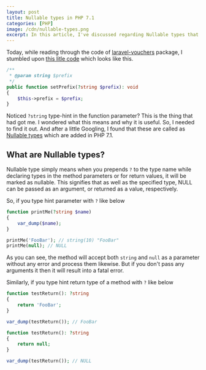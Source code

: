 ```yaml
---
layout: post
title: Nullable types in PHP 7.1
categories: [PHP]
image: /cdn/nullable-types.png
excerpt: In this article, I've discussed regarding Nullable types that are introduced in PHP 7.1 and its usefulness.
---
```


Today, while reading through the code of [laravel-vouchers](https://github.com/beyondcode/laravel-vouchers) package, I stumbled upon [this litle code](https://github.com/beyondcode/laravel-vouchers/blob/master/src/VoucherGenerator.php#L23) which looks like this.

```php
/**
 * @param string $prefix
 */
public function setPrefix(?string $prefix): void
{
    $this->prefix = $prefix;
}
```

Noticed `?string` type-hint in the function parameter? This is the thing that had got me. I wondered what this means and why it is useful. So, I needed to find it out. And after a little Googling, I found that these are called as [Nullable types](https://www.php.net/manual/en/migration71.new-features.php#migration71.new-features.nullable-types) which are added in PHP 7.1.

## What are Nullable types?

Nullable type simply means when you prepends `?` to the type name while declaring types in the method parameters or for return values, it will be marked as nullable. This signifies that as well as the specified type, NULL can be passed as an argument, or returned as a value, respectively.

So, if you type hint parameter with `?` like below

```php
function printMe(?string $name)
{
    var_dump($name);
}

printMe('FooBar'); // string(10) "FooBar"
printMe(null); // NULL
```

As you can see, the method will accept both `string` and `null` as a parameter without any error and process them likewise. But if you don't pass any arguments it then it will result into a fatal error.

Similarly, if you type hint return type of a method with `?` like below

```php
function testReturn(): ?string
{
    return 'FooBar';
}

var_dump(testReturn()); // FooBar

function testReturn(): ?string
{
    return null;
}

var_dump(testReturn()); // NULL
```
